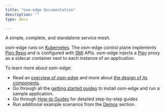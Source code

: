 ```yaml
---
title: "osm-edge Documentation"
description: ""
type: docs

---
```


A simple, complete, and standalone service mesh.

osm-edge runs on [Kubernetes](https://kubernetes.io/). The osm-edge control plane implements [Pipy Repo](https://flomesh.io/docs/en/operating/repo/0-intro) and is configured with [SMI](https://smi-spec.io/) APIs. osm-edge injects a [Pipy](https://flomesh.io/pipy) proxy as a sidecar container next to each instance of an application.

To learn more about osm-edge:

* Read an [overview of osm-edge](/docs/overview/about/) and more about [the design of its components](/docs/overview/osm_components/).
* Go through all the [getting started guides](/docs/getting_started/) to install osm-edge and run a sample application.
* Go through [How-to Guides](/docs/guides/) for detailed step-by-step guides
* Run additional example scenarios from the [Demos](/docs/demos/) section.
